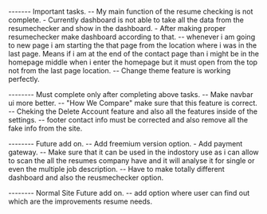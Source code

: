 ------- Important tasks.
-- My main function of the resume checking is not complete. - Currently dashboard is not able to take all the data from the resumechecker and show in the dashboard. - After making proper resumechecker make dashboard according to that.
-- whenever i am going to new page i am starting the that page from the location where i was in the last page. Means if i am at the end of the contact page than i might be in the homepage middle when i enter the homepage but it must open from the top not from the last page location.
-- Change theme feature is working perfectly.

-------- Must complete only after completing above tasks.
-- Make navbar ui more better.
-- "How We Compare" make sure that this feature is correct.
-- Cheking the Delete Account feature and also all the features inside of the settings.
-- footer contact info must be corrected and also remove all the fake info from the site.

-------- Future add on.
-- Add freemium version option. - Add payment gateway.
-- Make sure that it can be used in the indostory use as i can allow to scan the all the resumes company have and it will analyse it for single or even the multiple job description.
-- Have to make totally different dashboard and also the reusmechecker option.

-------- Normal Site Future add on.
-- add option where user can find out which are the improvements resume needs.

